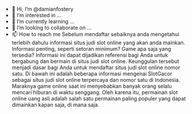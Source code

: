 - 👋 Hi, I’m @damianfostery
- 👀 I’m interested in ...
- 🌱 I’m currently learning ...
- 💞️ I’m looking to collaborate on ...
- 📫 How to reach me Sebelum mendaftar sebaiknya anda mengetahui terlebih dahulu informasi situs judi slot online yang akan anda mainkan. Informasi penting, seperti setoran minimum? Game apa saja yang tersedia? Informasi ini dapat dijadikan referensi bagi Anda untuk bergabung dan bermain di situs judi slot online. Keunggulan tersebut menjadi dasar bagi Anda untuk mendaftar situs judi slot online nomor satu. Di bawah ini adalah beberapa informasi mengenai SlotGacor sebagai situs judi slot online terpercaya dan nomor satu di Indonesia. Maraknya game online saat ini menyebabkan banyak orang selalu mencari hiburan di waktu senggang. Oleh karena itu, permainan slot online uang asli adalah salah satu permainan paling populer yang dapat dimainkan kapan saja, di mana saja.

<!---
damianfostery/damianfostery is a ✨ special ✨ repository because its `README.md` (this file) appears on your GitHub profile.
You can click the Preview link to take a look at your changes.
--->

